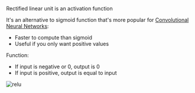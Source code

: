 Rectified linear unit is an activation function

It's an alternative to sigmoid function that's more popular for [Convolutional Neural Networks](<Convolutional Neural Networks.md>):

- Faster to compute than sigmoid
- Useful if you only want positive values

Function:

- If input is negative or 0, output is 0
- If input is positive, output is equal to input

![relu](relu.png)
